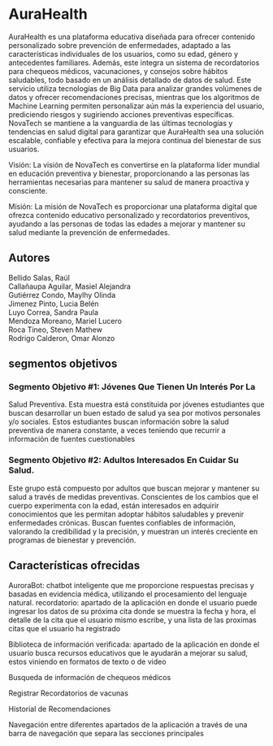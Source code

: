 # AuraHealth
AuraHealth es una plataforma educativa diseñada para ofrecer contenido personalizado sobre 
prevención de enfermedades, adaptado a las características individuales de los 
usuarios, como su edad, género y antecedentes familiares. Además, este integra 
un sistema de recordatorios para chequeos médicos, vacunaciones, y consejos 
sobre hábitos saludables, todo basado en un análisis detallado de datos de salud. 
Este servicio utiliza tecnologías de Big Data para analizar grandes 
volúmenes de datos y ofrecer recomendaciones precisas, mientras que los 
algoritmos de Machine Learning permiten personalizar aún más la experiencia del 
usuario, prediciendo riesgos y sugiriendo acciones preventivas específicas. 
NovaTech se mantiene a la vanguardia de las últimas tecnologías y tendencias en 
salud digital para garantizar que AuraHealth sea una solución escalable, confiable 
y efectiva para la mejora continua del bienestar de sus usuarios.

Visión: La visión de NovaTech es convertirse en la plataforma líder mundial 
en educación preventiva y bienestar, proporcionando a las personas las 
herramientas necesarias para mantener su salud de manera proactiva y 
consciente.

Misión: La misión de NovaTech es proporcionar una plataforma digital que 
ofrezca contenido educativo personalizado y recordatorios preventivos, ayudando 
a las personas de todas las edades a mejorar y mantener su salud mediante la 
prevención de enfermedades. 
## Autores
Bellido Salas, Raúl                                                   
Callañaupa Aguilar, Masiel Alejandra                            
Gutiérrez Condo, Maylhy Olinda                  
Jimenez Pinto, Lucia Belén                     
Luyo Correa, Sandra Paula                    
Mendoza Moreano, Mariel Lucero                            
Roca Tineo, Steven Mathew                            
Rodrigo Calderon, Omar Alonzo                   
## segmentos objetivos
### Segmento Objetivo #1: Jóvenes Que Tienen Un Interés Por La 
Salud Preventiva. 
Esta muestra está constituida por jóvenes estudiantes que buscan 
desarrollar un buen estado de salud ya sea por motivos personales y/o sociales. 
Estos estudiantes buscan información sobre la salud preventiva de manera 
constante, a veces teniendo que recurrir a información de fuentes cuestionables
### Segmento Objetivo #2: Adultos Interesados En Cuidar Su Salud. 
Este grupo está compuesto por adultos que buscan mejorar y mantener su 
salud a través de medidas preventivas. Conscientes de los cambios que el cuerpo 
experimenta con la edad, están interesados en adquirir conocimientos que les 
permitan adoptar hábitos saludables y prevenir enfermedades crónicas. Buscan 
fuentes confiables de información, valorando la credibilidad y la precisión, y 
muestran un interés creciente en programas de bienestar y prevención. 
## Características ofrecidas
AuroraBot: chatbot inteligente que me proporcione respuestas precisas y
basadas en evidencia médica, utilizando el procesamiento 
del lenguaje natural.
recordatorio: apartado de la aplicación en donde el usuario puede ingresar los datos de su próxima cita
donde se muestra la fecha y hora, el detalle de la cita que el usuario mismo escribe, y una lista de 
las proximas citas que el usuario ha registrado

Biblioteca de información verificada: apartado de la aplicación en donde el usuario busca recursos educativos que le ayudarán 
a mejorar su salud, estos viniendo en formatos de texto o de video

Busqueda de información de chequeos médicos

Registrar Recordatorios de vacunas

Historial de Recomendaciones

Navegación entre diferentes apartados de la aplicación a través de una barra de navegación que separa las secciones principales
